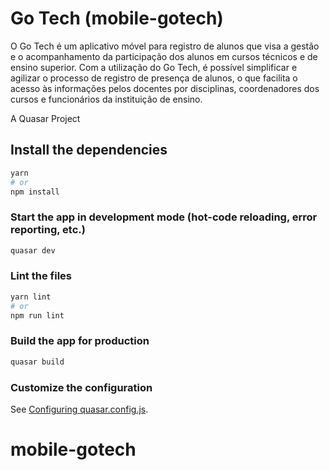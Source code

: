 # Go Tech (mobile-gotech)

O Go Tech é um aplicativo móvel para registro de alunos que visa a gestão e o acompanhamento da participação dos alunos em cursos técnicos e de ensino superior. Com a utilização do Go Tech, é possível simplificar e agilizar o processo de registro de presença de alunos, o que facilita o acesso às informações pelos docentes por disciplinas, coordenadores dos cursos e funcionários da instituição de ensino.

A Quasar Project

## Install the dependencies
```bash
yarn
# or
npm install
```

### Start the app in development mode (hot-code reloading, error reporting, etc.)
```bash
quasar dev
```


### Lint the files
```bash
yarn lint
# or
npm run lint
```



### Build the app for production
```bash
quasar build
```

### Customize the configuration
See [Configuring quasar.config.js](https://v2.quasar.dev/quasar-cli-vite/quasar-config-js).
# mobile-gotech
